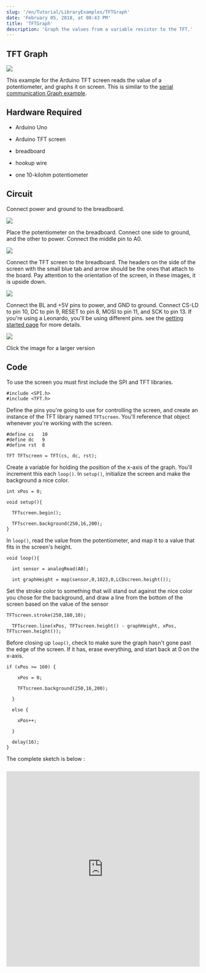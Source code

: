 ```yaml
---
slug: '/en/Tutorial/LibraryExamples/TFTGraph'
date: 'February 05, 2018, at 08:43 PM'
title: 'TFTGraph'
description: 'Graph the values from a variable resistor to the TFT.'
---
```




## TFT Graph

![](assets/GLCD_GraphDemosm.png)

This example for the Arduino TFT screen reads the value of a potentiometer, and graphs it on screen. This is similar to the [serial communication Graph example](/en/Tutorial/BuiltInExamples/Graph).

## Hardware Required

- Arduino Uno

- Arduino TFT screen

- breadboard

- hookup wire

- one 10-kilohm potentiometer

## Circuit

Connect power and ground to the breadboard.

![](assets/GLCD_logo1.png)

Place the potentiometer on the breadboard. Connect one side to ground, and the other to power. Connect the middle pin to A0.

![](assets/GLCD_text2.png)

Connect the TFT screen to the breadboard. The headers on the side of the screen with the small blue tab and arrow should be the ones that attach to the board. Pay attention to the orientation of the screen, in these images, it is upside down.

![](assets/GLCD_text3.png)

Connect the BL and +5V pins to power, and GND to ground. Connect CS-LD to pin 10, DC to pin 9, RESET to pin 8, MOSI to pin 11, and SCK to pin 13. If you're using a Leonardo, you'll be using different pins. see the [getting started page](http://arduino.cc/en/Guide/TFT) for more details.

![](assets/GTFT_text4_small.png)

Click the image for a larger version

## Code

To use the screen you must first include the SPI  and TFT libraries.

```arduino
#include <SPI.h>
#include <TFT.h>
```

Define the pins you're going to use for controlling the screen, and create an instance of the TFT library named `TFTscreen`. You'll reference that object whenever you're working with the screen.

```arduino
#define cs   10
#define dc   9
#define rst  8

TFT TFTscreen = TFT(cs, dc, rst);
```

Create a variable for holding the position of the x-axis of the graph. You'll increment this each `loop()`. In `setup()`, initialize the screen and make the background a nice color.

```arduino
int xPos = 0;

void setup(){

  TFTscreen.begin();

  TFTscreen.background(250,16,200);
}
```

In `loop()`, read the value from the potentiometer, and map it to a value that fits in the screen's height.

```arduino
void loop(){

  int sensor = analogRead(A0);

  int graphHeight = map(sensor,0,1023,0,LCDscreen.height());
```

Set the stroke color to something that will stand out against the nice color you chose for the background, and draw a line from the bottom of the screen based on the value of the sensor

```arduino
TFTscreen.stroke(250,180,10);

  TFTscreen.line(xPos, TFTscreen.height() - graphHeight, xPos, TFTscreen.height());
```

Before closing up `loop()`, check to make sure the graph hasn't gone past the edge of the screen. If it has, erase everything, and start back at 0 on the x-axis.

```arduino
if (xPos >= 160) {

    xPos = 0;

    TFTscreen.background(250,16,200);

  }

  else {

    xPos++;

  }

  delay(16);
}
```

The complete sketch is below :

<iframe src='https://create.arduino.cc/example/library/tft_1_0_6/tft_1_0_6%5Cexamples%5CArduino%5CTFTGraph/TFTGraph/preview?embed' style='height:510px;width:100%;margin:10px 0' frameborder='0'></iframe>
